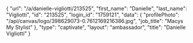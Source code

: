 {
    "url": "\/a\/danielle-vigliotti\/213525",
    "first_name": "Danielle",
    "last_name": "Vigliotti",
    "id": "213525",
    "login_id": "1759121",
    "data": {
        "profilePhoto": "\/api\/canvas\/logo\/398629073-0.7612169216386.jpg",
        "job_title": "Macys My Stylist"
    },
    "type": "captivate",
    "layout": "ambassador",
    "title": "Danielle Vigliotti"
}